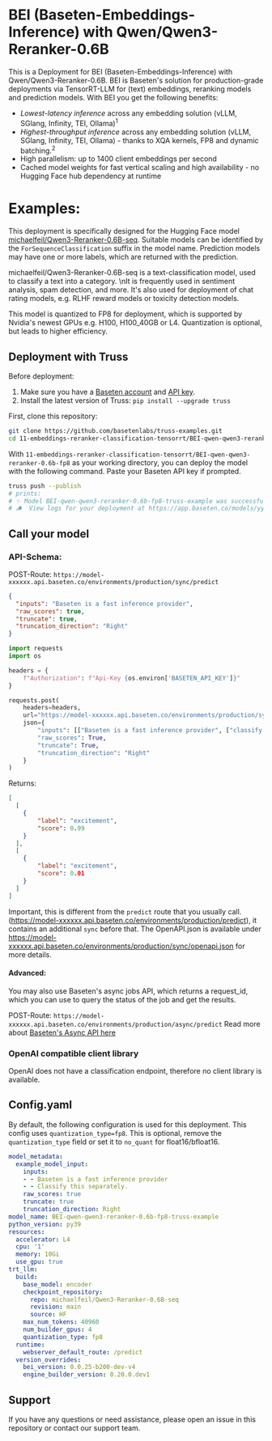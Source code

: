 # BEI (Baseten-Embeddings-Inference) with Qwen/Qwen3-Reranker-0.6B

This is a Deployment for BEI (Baseten-Embeddings-Inference) with Qwen/Qwen3-Reranker-0.6B. BEI is Baseten's solution for production-grade deployments via TensorRT-LLM for (text) embeddings, reranking models and prediction models.
With BEI you get the following benefits:
- *Lowest-latency inference* across any embedding solution (vLLM, SGlang, Infinity, TEI, Ollama)<sup>1</sup>
- *Highest-throughput inference* across any embedding solution (vLLM, SGlang, Infinity, TEI, Ollama) - thanks to XQA kernels, FP8 and dynamic batching.<sup>2</sup>
- High parallelism: up to 1400 client embeddings per second
- Cached model weights for fast vertical scaling and high availability - no Hugging Face hub dependency at runtime


# Examples:
This deployment is specifically designed for the Hugging Face model [michaelfeil/Qwen3-Reranker-0.6B-seq](https://huggingface.co/michaelfeil/Qwen3-Reranker-0.6B-seq).
Suitable models can be identified by the `ForSequenceClassification` suffix in the model name. Prediction models may have one or more labels, which are returned with the prediction.

michaelfeil/Qwen3-Reranker-0.6B-seq  is a text-classification model, used to classify a text into a category. \nIt is frequently used in sentiment analysis, spam detection, and more. It's also used for deployment of chat rating models, e.g. RLHF reward models or toxicity detection models.

This model is quantized to FP8 for deployment, which is supported by Nvidia's newest GPUs e.g. H100, H100_40GB or L4. Quantization is optional, but leads to higher efficiency.

## Deployment with Truss

Before deployment:

1. Make sure you have a [Baseten account](https://app.baseten.co/signup) and [API key](https://app.baseten.co/settings/account/api_keys).
2. Install the latest version of Truss: `pip install --upgrade truss`


First, clone this repository:
```sh
git clone https://github.com/basetenlabs/truss-examples.git
cd 11-embeddings-reranker-classification-tensorrt/BEI-qwen-qwen3-reranker-0.6b-fp8
```

With `11-embeddings-reranker-classification-tensorrt/BEI-qwen-qwen3-reranker-0.6b-fp8` as your working directory, you can deploy the model with the following command. Paste your Baseten API key if prompted.

```sh
truss push --publish
# prints:
# ✨ Model BEI-qwen-qwen3-reranker-0.6b-fp8-truss-example was successfully pushed ✨
# 🪵  View logs for your deployment at https://app.baseten.co/models/yyyyyy/logs/xxxxxx
```

## Call your model

### API-Schema:
POST-Route: `https://model-xxxxxx.api.baseten.co/environments/production/sync/predict`
```json
{
  "inputs": "Baseten is a fast inference provider",
  "raw_scores": true,
  "truncate": true,
  "truncation_direction": "Right"
}
```

```python
import requests
import os

headers = {
    f"Authorization": f"Api-Key {os.environ['BASETEN_API_KEY']}"
}

requests.post(
    headers=headers,
    url="https://model-xxxxxx.api.baseten.co/environments/production/sync/predict",
    json={
        "inputs": [["Baseten is a fast inference provider", ["classify this separately."]],
        "raw_scores": True,
        "truncate": True,
        "truncation_direction": "Right"
    }
)
```
Returns:
```json
[
  [
    {
        "label": "excitement",
        "score": 0.99
    }
  ],
  [
    {
        "label": "excitement",
        "score": 0.01
    }
  ]
]
```
Important, this is different from the `predict` route that you usually call. (https://model-xxxxxx.api.baseten.co/environments/production/predict), it contains an additional `sync` before that.
The OpenAPI.json is available under https://model-xxxxxx.api.baseten.co/environments/production/sync/openapi.json for more details.

#### Advanced:
You may also use Baseten's async jobs API, which returns a request_id, which you can use to query the status of the job and get the results.

POST-Route: `https://model-xxxxxx.api.baseten.co/environments/production/async/predict`
Read more about [Baseten's Async API here](https://docs.baseten.co/invoke/async)

### OpenAI compatible client library
OpenAI does not have a classification endpoint, therefore no client library is available.


## Config.yaml
By default, the following configuration is used for this deployment. This config uses `quantization_type=fp8`. This is optional, remove the `quantization_type` field or set it to `no_quant` for float16/bfloat16.

```yaml
model_metadata:
  example_model_input:
    inputs:
    - - Baseten is a fast inference provider
    - - Classify this separately.
    raw_scores: true
    truncate: true
    truncation_direction: Right
model_name: BEI-qwen-qwen3-reranker-0.6b-fp8-truss-example
python_version: py39
resources:
  accelerator: L4
  cpu: '1'
  memory: 10Gi
  use_gpu: true
trt_llm:
  build:
    base_model: encoder
    checkpoint_repository:
      repo: michaelfeil/Qwen3-Reranker-0.6B-seq
      revision: main
      source: HF
    max_num_tokens: 40960
    num_builder_gpus: 4
    quantization_type: fp8
  runtime:
    webserver_default_route: /predict
  version_overrides:
    bei_version: 0.0.25-b200-dev-v4
    engine_builder_version: 0.20.0.dev1

```

## Support
If you have any questions or need assistance, please open an issue in this repository or contact our support team.
